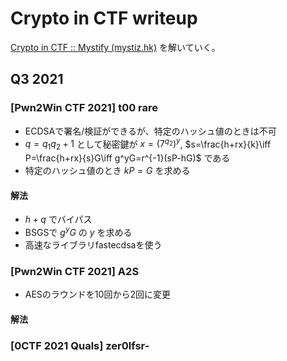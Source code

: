 # Crypto in CTF writeup
[Crypto in CTF :: Mystify (mystiz.hk)](https://mystiz.hk/crypto-in-ctf/) を解いていく。

## Q3 2021

### [Pwn2Win CTF 2021] t00 rare
- ECDSAで署名/検証ができるが、特定のハッシュ値のときは不可
- $q=q_1q_2+1$ として秘密鍵が $x=(7^{q_2})^y$, $s=\frac{h+rx}{k}\iff P=\frac{h+rx}{s}G\iff g^yG=r^{-1}(sP-hG)$ である
- 特定のハッシュ値のとき $kP=G$ を求める

#### 解法
- $h+q$ でバイパス
- BSGSで $g^yG$ の $y$ を求める
- 高速なライブラリfastecdsaを使う

### [Pwn2Win CTF 2021] A2S
- AESのラウンドを10回から2回に変更

#### 解法


### [0CTF 2021 Quals] zer0lfsr-


